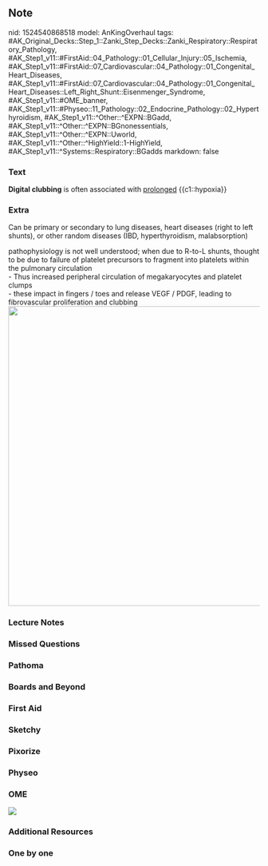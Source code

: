 ## Note
nid: 1524540868518
model: AnKingOverhaul
tags: #AK_Original_Decks::Step_1::Zanki_Step_Decks::Zanki_Respiratory::Respiratory_Pathology, #AK_Step1_v11::#FirstAid::04_Pathology::01_Cellular_Injury::05_Ischemia, #AK_Step1_v11::#FirstAid::07_Cardiovascular::04_Pathology::01_Congenital_Heart_Diseases, #AK_Step1_v11::#FirstAid::07_Cardiovascular::04_Pathology::01_Congenital_Heart_Diseases::Left_Right_Shunt::Eisenmenger_Syndrome, #AK_Step1_v11::#OME_banner, #AK_Step1_v11::#Physeo::11_Pathology::02_Endocrine_Pathology::02_Hyperthyroidism, #AK_Step1_v11::^Other::^EXPN::BGadd, #AK_Step1_v11::^Other::^EXPN::BGnonessentials, #AK_Step1_v11::^Other::^EXPN::Uworld, #AK_Step1_v11::^Other::^HighYield::1-HighYield, #AK_Step1_v11::^Systems::Respiratory::BGadds
markdown: false

### Text
<b>Digital clubbing</b> is often associated with <u>prolonged</u>
{{c1::hypoxia}}

### Extra
Can be primary or secondary to lung diseases, heart diseases (right
to left shunts), or other random diseases (IBD, hyperthyroidism,
malabsorption)
<div>
  pathophysiology is not well understood; when due to R-to-L
  shunts, thought to be due to failure of platelet precursors to
  fragment into platelets within the pulmonary circulation
</div>
<div>
  - Thus increased peripheral circulation of megakaryocytes and
  platelet clumps
</div>
<div>
  - these impact in fingers / toes and release VEGF / PDGF, leading
  to fibrovascular proliferation and clubbing
</div>
<div><img src="paste-553097298444289.jpg" class="" style=
"width: 600px; min-width: var(--w);"></div>

### Lecture Notes


### Missed Questions


### Pathoma


### Boards and Beyond


### First Aid


### Sketchy


### Pixorize


### Physeo


### OME
<div class="ome-widget">
  <a href="https://onlinemeded.org?ref=anki"><img src=
  "_OME_AnkiFlashcards_General_3.png"></a>
</div>

### Additional Resources


### One by one

